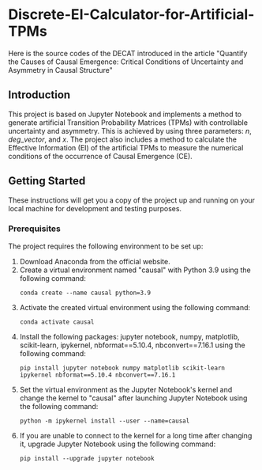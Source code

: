 # Discrete-EI-Calculator-for-Artificial-TPMs
Here is the source codes of the DECAT introduced in the article "Quantify the Causes of Causal Emergence: Critical Conditions of Uncertainty and Asymmetry in Causal Structure"
## Introduction
This project is based on Jupyter Notebook and implements a method to generate artificial Transition Probability Matrices (TPMs) with controllable uncertainty and asymmetry. This is achieved by using three parameters: $n$, $deg\_vector$, and $x$. The project also includes a method to calculate the Effective Information (EI) of the artificial TPMs to measure the numerical conditions of the occurrence of Causal Emergence (CE).
## Getting Started
These instructions will get you a copy of the project up and running on your local machine for development and testing purposes.
### Prerequisites

The project requires the following environment to be set up:

1. Download Anaconda from the official website.
2. Create a virtual environment named "causal" with Python 3.9 using the following command:
    ```
    conda create --name causal python=3.9
    ```
3. Activate the created virtual environment using the following command:
    ```
    conda activate causal
    ```
4. Install the following packages: jupyter notebook, numpy, matplotlib, scikit-learn, ipykernel, nbformat==5.10.4, nbconvert==7.16.1 using the following command:
    ```
    pip install jupyter notebook numpy matplotlib scikit-learn ipykernel nbformat==5.10.4 nbconvert==7.16.1
    ```
5. Set the virtual environment as the Jupyter Notebook's kernel and change the kernel to "causal" after launching Jupyter Notebook using the following command:
    ```
    python -m ipykernel install --user --name=causal
    ```
6. If you are unable to connect to the kernel for a long time after changing it, upgrade Jupyter Notebook using the following command:
    ```
    pip install --upgrade jupyter notebook
